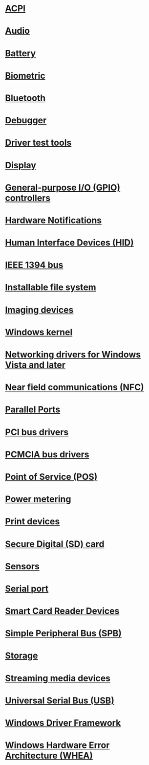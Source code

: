 # [ACPI](_acpi/index.md)
# [Audio](_audio/index.md)
# [Battery](_battery/index.md)
# [Biometric](_biometric/index.md)
# [Bluetooth](_bltooth/index.md)
# [Debugger](_debugger/index.md)
# [Driver test tools](_devtest/index.md)
# [Display](_display/index.md)
# [General-purpose I/O (GPIO) controllers](_gpio/index.md)
# [Hardware Notifications](_gpiobtn/index.md)
# [Human Interface Devices (HID)](_hid/index.md)
# [IEEE 1394 bus](_ieee/index.md)
# [Installable file system](_ifsk/index.md)
# [Imaging devices](_image/index.md)
# [Windows kernel](_kernel/index.md)
# [Networking drivers for Windows Vista and later](_netvista/index.md)
# [Near field communications (NFC)](_nfpdrivers/index.md)
# [Parallel Ports](_parports/index.md)
# [PCI bus drivers](_pci/index.md)
# [PCMCIA bus drivers](_pcmcia/index.md)
# [Point of Service (POS)](_pos/index.md)
# [Power metering](_powermeter/index.md)
# [Print devices](_print/index.md)
# [Secure Digital (SD) card](_sd/index.md)
# [Sensors](_sensors/index.md)
# [Serial port](_serports/index.md)
# [Smart Card Reader Devices](_smartcrd/index.md)
# [Simple Peripheral Bus (SPB)](_spb/index.md)
# [Storage](_storage/index.md)
# [Streaming media devices](_stream/index.md)
# [Universal Serial Bus (USB)](_usbref/index.md)
# [Windows Driver Framework](_wdf/index.md)
# [Windows Hardware Error Architecture (WHEA)](_whea/index.md)
